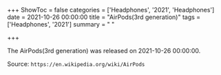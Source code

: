 +++
ShowToc = false
categories = ['Headphones', '2021', 'Headphones']
date = 2021-10-26 00:00:00
title = "AirPods(3rd generation)"
tags = ['Headphones', '2021']
summary = " "

+++

The AirPods(3rd generation) was released on 2021-10-26 00:00:00.

Source: `https://en.wikipedia.org/wiki/AirPods`
